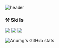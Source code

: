 ![header](https://capsule-render.vercel.app/api?type=rect&color=F4BBBB&height=200&section=header&text=👋%20Hi,%20I'm%20Jung%20Hyun%20Jin%20&fontSize=30)
### ⚒ Skills
<span><img src="https://img.shields.io/badge/React-61DAFB?style=flat-square&logo=React&logoColor=white"/></span>
<span><img src="https://img.shields.io/badge/Typescript-3178C6?style=flat-square&logo=Typescript&logoColor=white"/></span>
<span><img src="https://img.shields.io/badge/Javascript-F7DF1E?style=flat-square&logo=Javascript&logoColor=white"/></span>



![Anurag's GitHub stats](https://github-readme-stats.vercel.app/api?username=hyunjin0910&show_icons=true&theme=radical)
